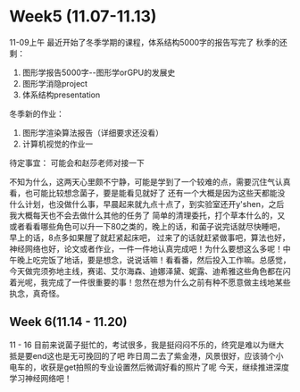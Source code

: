 # Week5 (11.07-11.13)
11-09上午
最近开始了冬季学期的课程，体系结构5000字的报告写完了
秋季的还剩：
1. 图形学报告5000字--图形学orGPU的发展史
2. 图形学消隐project
3. 体系结构presentation

冬季新的作业：
1. 图形学渲染算法报告（详细要求还没看）
2. 计算机视觉的作业一

待定事宜：
可能会和赵莎老师对接一下

不知为什么，这两天心里颇不宁静，可能是学到了一个较难的点，需要沉住气认真看，也可能比较想念菌子，要是能看见就好了
还有一个大概是因为这些天都能没什么计划，也没做什么事，早晨起来就九点十点了，到实验室还开y'shen，之后我大概每天也不会去做什么其他的任务了
简单的清理委托，打个草本什么的，又或者看看哪些角色可以升一下80之类的，晚上的话，和菌子说完话就尽快睡吧，早上的话，8点多如果醒了就赶紧起床吧，
过来了的话就赶紧做事吧，算法也好，神经网络也好，论文或者作业，一件一件地认真完成吧！为什么要想这么多呢！中午晚上吃完饭了地话，要是想念，说说话嘛！看看番，然后投入工作嘛。总感觉，今天做完须弥地主线，赛诺、艾尔海森、迪娜泽黛、妮露、迪希雅这些角色都在闪着光呢，我完成了一件很重要的事！忽然在想为什么之前有种不愿意做主线地某些执念，真奇怪。

## Week 6(11.14 - 11.20)
11 - 16
目前来说菌子挺忙的，考试很多，我是挺闷闷不乐的，终究是难以为继大抵是要end这也是无可挽回的了吧
昨日周二去了紫金港，风景很好，应该骑个小电车的，收获是get拍照的专业设置然后微调好看的照片了呢
今天，继续推进深度学习神经网络吧！

